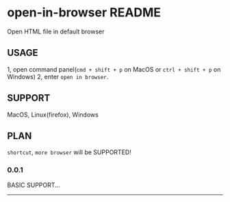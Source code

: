 # open-in-browser README

Open HTML file in default browser


## USAGE

1, open command panel(`cmd + shift + p` on MacOS or `ctrl + shift + p` on Windows)
2, enter `open in browser`.

## SUPPORT

MacOS, Linux(firefox), Windows 

## PLAN

`shortcut`, `more browser` will be SUPPORTED!

### 0.0.1

BASIC SUPPORT...

-----------------------------------------------------------------------------------------------------------

